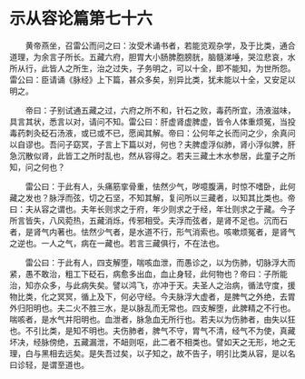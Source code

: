 # 示从容论篇第七十六

　　黄帝燕坐，召雷公而问之曰：汝受术诵书者，若能览观杂学，及于比类，通合道理，为余言子所长。五藏六府，胆胃大小肠脾胞膀胱，脑髓涕唾，哭泣悲哀，水所从行，此皆人之所生，治之过失，子务明之，可以十全，即不能知，为世所怨。雷公曰：臣请诵《脉经》上下篇，甚众多矣，别异比类，犹未能以十全，又安足以明之。

　　帝曰：子别试通五藏之过，六府之所不和，针石之败，毒药所宜，汤液滋味，具言其状，悉言以对，请问不知。雷公曰：肝虚肾虚脾虚，皆令人体重烦冤，当投毒药刺灸砭石汤液，或已或不已，愿闻其解。帝曰：公何年之长而问之少，余真问以自谬也。吾问子窈冥，子言上下篇以对，何也？夫脾虚浮似肺，肾小浮似脾，肝急沉散似肾，此皆工之所时乱也，然从容得之。若夫三藏土木水参居，此童子之所知，问之何也？

　　雷公曰：于此有人，头痛筋挛骨重，怯然少气，哕噫腹满，时惊不嗜卧，此何藏之发也？脉浮而弦，切之石坚，不知其解，复问所以三藏者，以知其比类也。帝曰：夫从容之谓也。夫年长则求之于府，年少则求之于经，年壮则求之于藏。今子所言皆失，八风菀热，五藏消烁，传邪相受。夫浮而弦者，是肾不足也。沉而石者，是肾气内著也。怯然少气者，是水道不行，形气消索也。咳嗽烦冤者，是肾气之逆也。一人之气，病在一藏也。若言三藏俱行，不在法也。

　　雷公曰：于此有人，四支解堕，喘咳血泄，而愚诊之，以为伤肺，切脉浮大而紧，愚不敢治，粗工下砭石，病愈多出血，血止身轻，此何物也？帝曰：子所能治，知亦众多，与此病失矣。譬以鸿飞，亦冲于天。夫圣人之治病，循法守度，援物比类，化之冥冥，循上及下，何必守经。今夫脉浮大虚者，是脾气之外绝，去胃外归阳明也。夫二火不胜三水，是以脉乱而无常也。四支解堕，此脾精之不行也。喘咳者，是水气并阳明也。血泄者，脉急血无所行也。若夫以为伤肺者，由失以狂也。不引比类，是知不明也。夫伤肺者，脾气不守，胃气不清，经气不为使，真藏坏决，经脉傍绝，五藏漏泄，不衄则呕，此二者不相类也。譬如天之无形，地之无理，白与黑相去远矣。是失吾过矣，以子知之，故不告子，明引比类从容，是以名曰诊轻，是谓至道也。
